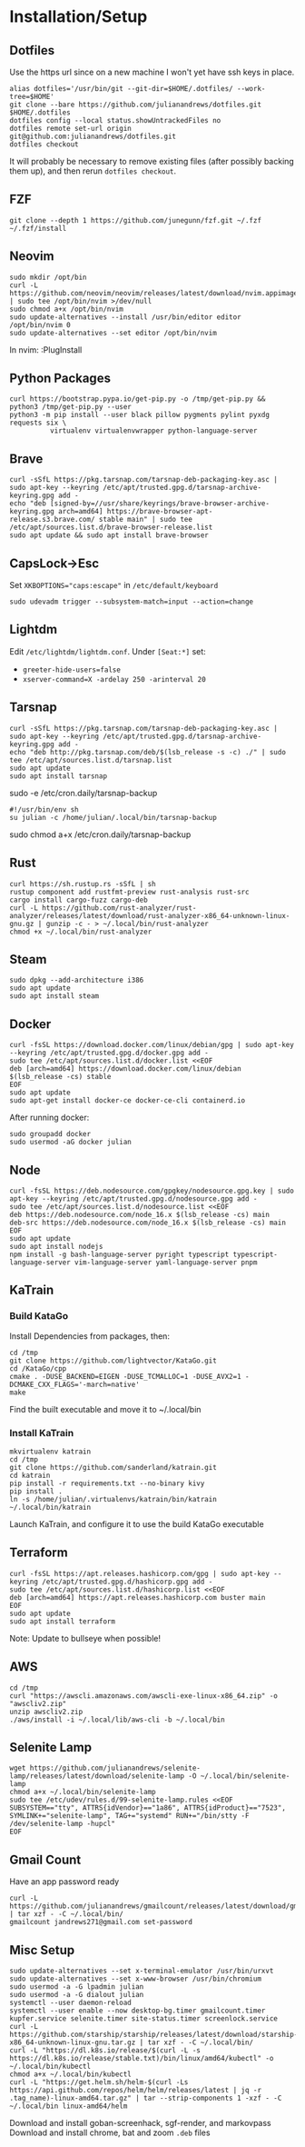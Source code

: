 Installation/Setup
==================

Dotfiles
--------

Use the https url since on a new machine I won't yet have ssh keys in place.

```
alias dotfiles='/usr/bin/git --git-dir=$HOME/.dotfiles/ --work-tree=$HOME'
git clone --bare https://github.com/julianandrews/dotfiles.git $HOME/.dotfiles
dotfiles config --local status.showUntrackedFiles no
dotfiles remote set-url origin git@github.com:julianandrews/dotfiles.git
dotfiles checkout
```

It will probably be necessary to remove existing files (after possibly backing
them up), and then rerun `dotfiles checkout`.

FZF
---

```
git clone --depth 1 https://github.com/junegunn/fzf.git ~/.fzf
~/.fzf/install
```

Neovim
------

```
sudo mkdir /opt/bin
curl -L https://github.com/neovim/neovim/releases/latest/download/nvim.appimage | sudo tee /opt/bin/nvim >/dev/null
sudo chmod a+x /opt/bin/nvim
sudo update-alternatives --install /usr/bin/editor editor /opt/bin/nvim 0
sudo update-alternatives --set editor /opt/bin/nvim
```

In nvim:
:PlugInstall

Python Packages
---------------

```
curl https://bootstrap.pypa.io/get-pip.py -o /tmp/get-pip.py && python3 /tmp/get-pip.py --user
python3 -m pip install --user black pillow pygments pylint pyxdg requests six \
          virtualenv virtualenvwrapper python-language-server
```

Brave
-----

```
curl -sSfL https://pkg.tarsnap.com/tarsnap-deb-packaging-key.asc | sudo apt-key --keyring /etc/apt/trusted.gpg.d/tarsnap-archive-keyring.gpg add -
echo "deb [signed-by=//usr/share/keyrings/brave-browser-archive-keyring.gpg arch=amd64] https://brave-browser-apt-release.s3.brave.com/ stable main" | sudo tee /etc/apt/sources.list.d/brave-browser-release.list
sudo apt update && sudo apt install brave-browser
```

CapsLock->Esc
-------------

Set `XKBOPTIONS="caps:escape"` in `/etc/default/keyboard`

```
sudo udevadm trigger --subsystem-match=input --action=change
```

Lightdm
-------

Edit `/etc/lightdm/lightdm.conf`. Under `[Seat:*]` set:

* `greeter-hide-users=false`
* `xserver-command=X -ardelay 250 -arinterval 20`

Tarsnap
-------

```
curl -sSfL https://pkg.tarsnap.com/tarsnap-deb-packaging-key.asc | sudo apt-key --keyring /etc/apt/trusted.gpg.d/tarsnap-archive-keyring.gpg add -
echo "deb http://pkg.tarsnap.com/deb/$(lsb_release -s -c) ./" | sudo tee /etc/apt/sources.list.d/tarsnap.list
sudo apt update
sudo apt install tarsnap
```

sudo -e /etc/cron.daily/tarsnap-backup

    #!/usr/bin/env sh
    su julian -c /home/julian/.local/bin/tarsnap-backup

sudo chmod a+x /etc/cron.daily/tarsnap-backup

Rust
----

```
curl https://sh.rustup.rs -sSfL | sh
rustup component add rustfmt-preview rust-analysis rust-src
cargo install cargo-fuzz cargo-deb
curl -L https://github.com/rust-analyzer/rust-analyzer/releases/latest/download/rust-analyzer-x86_64-unknown-linux-gnu.gz | gunzip -c - > ~/.local/bin/rust-analyzer
chmod +x ~/.local/bin/rust-analyzer
```

Steam
-----

```
sudo dpkg --add-architecture i386
sudo apt update
sudo apt install steam
```

Docker
------

```
curl -fsSL https://download.docker.com/linux/debian/gpg | sudo apt-key --keyring /etc/apt/trusted.gpg.d/docker.gpg add -
sudo tee /etc/apt/sources.list.d/docker.list <<EOF
deb [arch=amd64] https://download.docker.com/linux/debian $(lsb_release -cs) stable
EOF
sudo apt update
sudo apt-get install docker-ce docker-ce-cli containerd.io
```

After running docker:

```
sudo groupadd docker
sudo usermod -aG docker julian
```

Node
----

```
curl -fsSL https://deb.nodesource.com/gpgkey/nodesource.gpg.key | sudo apt-key --keyring /etc/apt/trusted.gpg.d/nodesource.gpg add -
sudo tee /etc/apt/sources.list.d/nodesource.list <<EOF
deb https://deb.nodesource.com/node_16.x $(lsb_release -cs) main
deb-src https://deb.nodesource.com/node_16.x $(lsb_release -cs) main
EOF
sudo apt update
sudo apt install nodejs
npm install -g bash-language-server pyright typescript typescript-language-server vim-language-server yaml-language-server pnpm
```

KaTrain
-------

### Build KataGo

Install Dependencies from packages, then:

```
cd /tmp
git clone https://github.com/lightvector/KataGo.git
cd /KataGo/cpp
cmake . -DUSE_BACKEND=EIGEN -DUSE_TCMALLOC=1 -DUSE_AVX2=1 -DCMAKE_CXX_FLAGS='-march=native'
make
```

Find the built executable and move it to ~/.local/bin

### Install KaTrain

```
mkvirtualenv katrain
cd /tmp
git clone https://github.com/sanderland/katrain.git
cd katrain
pip install -r requirements.txt --no-binary kivy
pip install .
ln -s /home/julian/.virtualenvs/katrain/bin/katrain ~/.local/bin/katrain
```

Launch KaTrain, and configure it to use the build KataGo executable

Terraform
---------

```
curl -fsSL https://apt.releases.hashicorp.com/gpg | sudo apt-key --keyring /etc/apt/trusted.gpg.d/hashicorp.gpg add -
sudo tee /etc/apt/sources.list.d/hashicorp.list <<EOF
deb [arch=amd64] https://apt.releases.hashicorp.com buster main
EOF
sudo apt update
sudo apt install terraform
```

Note: Update to bullseye when possible!

AWS
---

```
cd /tmp
curl "https://awscli.amazonaws.com/awscli-exe-linux-x86_64.zip" -o "awscliv2.zip"
unzip awscliv2.zip
./aws/install -i ~/.local/lib/aws-cli -b ~/.local/bin
```

Selenite Lamp
-------------

```
wget https://github.com/julianandrews/selenite-lamp/releases/latest/download/selenite-lamp -O ~/.local/bin/selenite-lamp
chmod a+x ~/.local/bin/selenite-lamp
sudo tee /etc/udev/rules.d/99-selenite-lamp.rules <<EOF
SUBSYSTEM=="tty", ATTRS{idVendor}=="1a86", ATTRS{idProduct}=="7523", SYMLINK+="selenite-lamp", TAG+="systemd" RUN+="/bin/stty -F /dev/selenite-lamp -hupcl"
EOF
```

Gmail Count
-----------

Have an app password ready

```
curl -L https://github.com/julianandrews/gmailcount/releases/latest/download/gmailcount.tar.gz | tar xzf - -C ~/.local/bin/
gmailcount jandrews271@gmail.com set-password
```

Misc Setup
----------

```
sudo update-alternatives --set x-terminal-emulator /usr/bin/urxvt
sudo update-alternatives --set x-www-browser /usr/bin/chromium
sudo usermod -a -G lpadmin julian
sudo usermod -a -G dialout julian
systemctl --user daemon-reload
systemctl --user enable --now desktop-bg.timer gmailcount.timer kupfer.service selenite.timer site-status.timer screenlock.service
curl -L https://github.com/starship/starship/releases/latest/download/starship-x86_64-unknown-linux-gnu.tar.gz | tar xzf - -C ~/.local/bin/
curl -L "https://dl.k8s.io/release/$(curl -L -s https://dl.k8s.io/release/stable.txt)/bin/linux/amd64/kubectl" -o ~/.local/bin/kubectl
chmod a+x ~/.local/bin/kubectl
curl -L "https://get.helm.sh/helm-$(curl -Ls https://api.github.com/repos/helm/helm/releases/latest | jq -r .tag_name)-linux-amd64.tar.gz" | tar --strip-components 1 -xzf - -C ~/.local/bin linux-amd64/helm
```

Download and install goban-screenhack, sgf-render, and markovpass
Download and install chrome, bat and zoom `.deb` files
